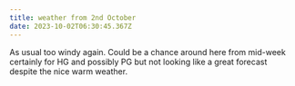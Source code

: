 ```yaml
---
title: weather from 2nd October
date: 2023-10-02T06:30:45.367Z
---
```

As usual too windy again.  Could be a chance around here from mid-week certainly for HG and possibly PG but not looking like a great forecast despite the nice warm weather.